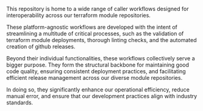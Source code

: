 This repository is home to a wide range of caller workflows designed for interoperability across our terraform module repositories.

These platform-agnostic workflows are developed with the intent of streamlining a multitude of critical processes, such as the validation of terraform module deployments, thorough linting checks, and the automated creation of github releases.

Beyond their individual functionalities, these workflows collectively serve a bigger purpose. They form the structural backbone for maintaining good code quality, ensuring consistent deployment practices, and facilitating efficient release management across our diverse module repositories.

In doing so, they significantly enhance our operational efficiency, reduce manual error, and ensure that our development practices align with industry standards.
